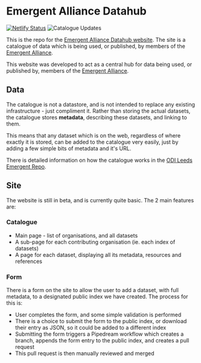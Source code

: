 # Emergent Alliance Datahub
[![Netlify Status](https://api.netlify.com/api/v1/badges/c71b2d4d-fc8a-4813-b76d-e7ca88211d98/deploy-status)](https://app.netlify.com/sites/emer2gent-data/deploys)
![Catalogue Updates](https://github.com/patricklake2/emer2gent-datahub/workflows/Update%20Catalogue/badge.svg)

This is the repo for the [Emergent Alliance Datahub website](https://emer2gent.netlify.app).
The site is a catalogue of data which is being used, or published, by members of the [Emergent Alliance](https://emer2gent.org).

This website was developed to act as a central hub for data being used, or published by, members of the [Emergent Alliance](https://emer2gent.org).

## Data
The catalogue is not a datastore, and is not intended to replace any existing infrastructure - just compliment it.
Rather than storing the actual datasets, the catalogue stores **metadata**, describing these datasets, and linking to them.

This means that any dataset which is on the web, regardless of where exactly it is stored, can be added to the catalogue very easily, just by adding a few simple bits of metadata and it's URL.

There is detailed information on how the catalogue works in the [ODI Leeds Emergent Repo](https://github.com/odileeds/emer2gent-data).

## Site
The website is still in beta, and is currently quite basic. The 2 main features are:

### Catalogue
* Main page - list of organisations, and all datasets
* A sub-page for each contributing organisation (ie. each index of datasets)
* A page for each dataset, displaying all its metadata, resources and references
    
### Form
There is a form on the site to allow the user to add a dataset, with full metadata, to a designated public index we have created. The process for this is:
* User completes the form, and some simple validation is performed
* There is a choice to submit the form to the public index, or download their entry as JSON, so it could be added to a different index
* Submitting the form triggers a Pipedream workflow which creates a branch, appends the form entry to the public index, and creates a pull request
* This pull request is then manually reviewed and merged
